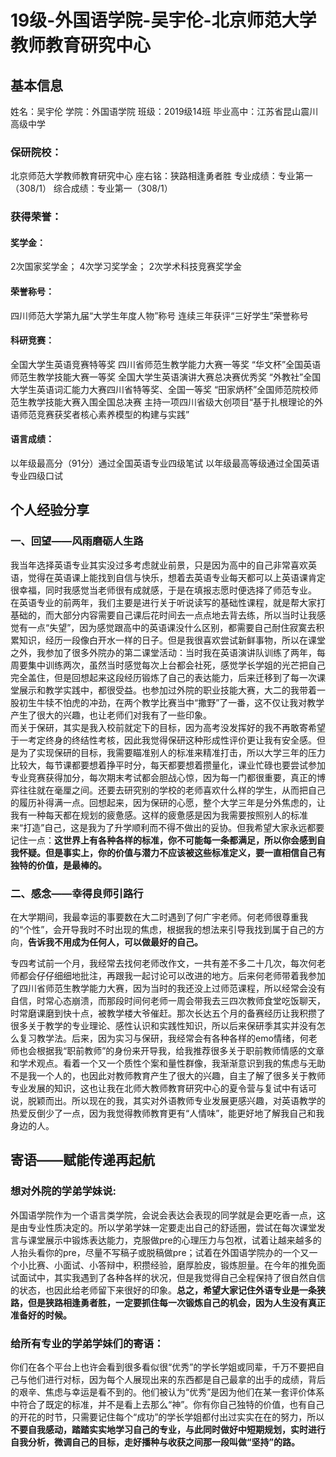 # 19级-外国语学院-吴宇伦-北京师范大学教师教育研究中心

## 基本信息
姓名：吴宇伦
学院：外国语学院
班级：2019级14班
毕业高中：江苏省昆山震川高级中学

### 保研院校：

北京师范大学教师教育研究中心
座右铭：狭路相逢勇者胜
专业成绩：专业第一（308/1）
综合成绩：专业第一（308/1）

### 获得荣誉：

#### 奖学金：
2次国家奖学金；
4次学习奖学金；
2次学术科技竞赛奖学金

#### 荣誉称号：
四川师范大学第九届“大学生年度人物”称号
连续三年获评“三好学生”荣誉称号

#### 科研竞赛：
全国大学生英语竞赛特等奖
四川省师范生教学能力大赛一等奖
“华文杯”全国英语师范生教学技能大赛一等奖
全国大学生英语演讲大赛总决赛优秀奖
“外教社”全国大学生英语词汇能力大赛四川省特等奖、全国一等奖
“田家炳杯”全国师范院校师范生教学技能大赛入围全国总决赛
主持一项四川省级大创项目“基于扎根理论的外语师范竞赛获奖者核心素养模型的构建与实践”

#### 语言成绩：
以年级最高分（91分）通过全国英语专业四级笔试
以年级最高等级通过全国英语专业四级口试

## 个人经验分享

### 一、回望——风雨磨砺人生路
我当年选择英语专业其实没过多考虑就业前景，只是因为高中的自己非常喜欢英语，觉得在英语课上能找到自信与快乐，想着去英语专业每天都可以上英语课肯定很幸福，同时我感觉当老师很有成就感，于是在填报志愿时便选择了师范专业。<br>
在英语专业的前两年，我们主要是进行关于听说读写的基础性课程，就是帮大家打基础的，而大部分内容需要自己课后花时间去一点点地去背去练，所以当时让我感觉有一点“失望”，因为感觉跟高中的英语课没什么区别，都需要自己耐住寂寞去积累知识，经历一段像白开水一样的日子。但是我很喜欢尝试新鲜事物，所以在课堂之外，我参加了很多外院办的第二课堂活动：当时我在英语演讲队训练了两年，每周要集中训练两次，虽然当时感觉每次上台都会社死，感觉学长学姐的光芒把自己完全盖住，但是回想起来这段经历锻炼了自己的表达能力，后来迁移到了每一次课堂展示和教学实践中，都很受益。也参加过外院的职业技能大赛，大二的我带着一股初生牛犊不怕虎的冲劲，在两个教学比赛当中“撒野”了一番，这不仅让我对教学产生了很大的兴趣，也让老师们对我有了一些印象。<br>
而关于保研，其实是我入校前就定下的目标，因为高考没发挥好的我不再敢寄希望于一考定终身的终结性考核，因此我觉得保研这种形成性评价更让我有安全感。但是为了实现保研的目标，我需要瞄准别人的标准来精准打击，所以大学三年的压力比较大，每节课都要想着挣平时分，每天都要想着攒量化，课业忙碌也要尝试参加专业竞赛获得加分，每次期末考试都会胆战心惊，因为每一门都很重要，真正的博弈往往就在毫厘之间。还要去研究别的学校的老师喜欢什么样的学生，从而把自己的履历补得满一点。回想起来，因为保研的心愿，整个大学三年是分外焦虑的，让我有一种每天都在规划的疲惫感。这样的疲惫感是因为我需要按照别人的标准来“打造”自己，这是我为了升学顺利而不得不做出的妥协。但我希望大家永远都要记住一点：**这世界上有各种各样的标准，你不可能每一条都满足，所以你会感到自我怀疑。但是事实上，你的价值与潜力不应该被这些标准定义，要一直相信自己有独特的价值，是最棒的。**<br>

### 二、感念——幸得良师引路行

在大学期间，我最幸运的事要数在大二时遇到了何广宇老师。何老师很尊重我的“个性”，会开导我时不时出现的焦虑，根据我的想法来引导我找到属于自己的方向，**告诉我不用成为任何人，可以做最好的自己。**<br>

专四考试前一个月，我经常去找何老师改作文，一共有差不多二十几次，每次何老师都会仔仔细细地批注，再跟我一起讨论可以改进的地方。后来何老师带着我参加了四川省师范生教学能力大赛，因为当时的我还没上过师范课程，所以经常会没有自信，时常心态崩溃，而那段时间何老师一周会带我去三四次教师食堂吃饭聊天，时常磨课磨到快十点，被教学楼大爷催赶。那次长达五个月的备赛经历让我积攒了很多关于教学的专业理论、感性认识和实践性知识，所以后来保研季其实并没有怎么复习教学法。后来，因为实习与保研，我经常会有各种各样的emo情绪，何老师也会根据我“职前教师”的身份来开导我，给我推荐很多关于职前教师情感的文章和学术观点。看着一个又一个质性个案和量性群像，我渐渐意识到我的焦虑与无助不是我一个人的，也因此对教师教育产生了很大的兴趣，自主了解了很多关于教师专业发展的知识，这也让我在北师大教师教育研究中心的夏令营与复试中有话可说，脱颖而出。所以现在的我，其实对外语教师专业发展更感兴趣，对英语教学的热爱反倒少了一点，因为我觉得教师教育更有“人情味”，能更好地了解我自己和我身边的人。<br>

## 寄语——赋能传递再起航

### **想对外院的学弟学妹说:**

外国语学院作为一个语言类学院，会说会表达会表现的同学就是会更吃香一点，这是由专业性质决定的。所以学弟学妹一定要走出自己的舒适圈，尝试在每次课堂发言与课堂展示中锻炼表达能力，克服做pre的心理压力与包袱，试着让越来越多的人抬头看你的pre，尽量不写稿子或脱稿做pre；试着在外国语学院办的一个又一个小比赛、小面试、小答辩中，积攒经验，磨厚脸皮，锻炼胆量。在今年的推免面试面试中，其实我遇到了各种各样的状况，但是我觉得自己全程保持了很自然自信的状态，也因此给老师留下来很好的印象。**总之，希望大家记住外语专业是一条狭路，但是狭路相逢勇者胜，一定要抓住每一次锻炼自己的机会，因为人生没有真正准备好的时候。**

### **给所有专业的学弟学妹们的寄语：**
你们在各个平台上也许会看到很多看似很“优秀”的学长学姐或同辈，千万不要把自己与他们进行对标，因为每个人展现出来的东西都是自己最拿的出手的成绩，背后的艰辛、焦虑与幸运是看不到的。他们被认为“优秀”是因为他们在某一套评价体系中符合了既定的标准，并不是看上去那么“神”。你有你自己独特的价值，也有自己的开花的时节，只需要记住每个“成功”的学长学姐都付出过实实在在的努力，所以**不要自我感动，踏踏实实地学习自己的专业，与此同时做好中短期规划，实时进行自我分析，微调自己的目标，走好播种与收获之间那一段叫做“坚持”的路。**
